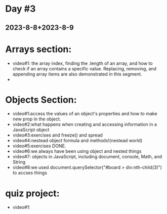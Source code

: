 # Day #3
## 2023-8-8+2023-8-9
 # Arrays section:
- video#1: the array index, finding the .length of an array, and how to check if an array contains a specific value. Replacing, removing, and appending array items are also demonstrated in this segment.
- 




 # Objects Section:
 - video#1:access the values of an object's properties and how to make new prop in the object.
 - video#2:what happens when creating and accessing information in a JavaScript object
 - video#3:exercises and freeze() and spread
 - video#4:nestead object formula and methods!(nestead world)
 - video#5:exercises DONE.
 - video#6:we always have been using object and nested things
 - video#7: objects in JavaScript, including document, console, Math, and String
 - video#8:we used document.querySelector("#board > div:nth-child(3)") to accses things

 # quiz project:
- video#1:
 
